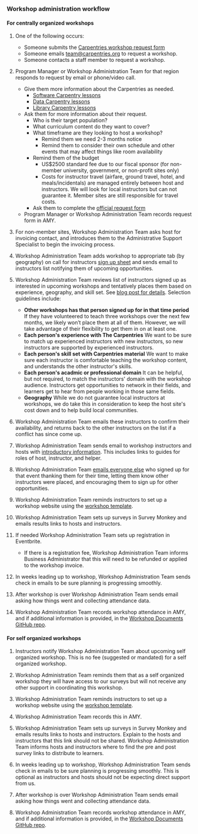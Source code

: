 ### Workshop administration workflow

#### For centrally organized workshops

1. One of the following occurs:
    * Someone submits the [Carpentries workshop request form](https://amy.carpentries.org/forms/workshop/) 
    * Someone emails team@carpentries.org to request a workshop.
    * Someone contacts a staff member to request a workshop.

1. Program Manager or Workshop Administration Team for that region responds to request by email or phone/video call.
    * Give them more information about the Carpentries as needed.
        * [Software Carpentry lessons](https://software-carpentry.org/lessons/)
        * [Data Carpentry lessons](http://www.datacarpentry.org/lessons/)
        * [Library Carpentry lessons](https://librarycarpentry.org/lessons/)
    * Ask them for more information about their request.
        * Who is their target population?
        * What curriculum content do they want to cover?
        * What timeframe are they looking to host a workshop?
            * Remind them we need 2-3 months notice
            * Remind them to consider their own schedule and other events that may affect things like room availability
        * Remind them of the budget
            * US$2500 standard fee due to our fiscal sponsor (for non-member university, government, or non-profit sites only)
            * Costs for instructor travel (airfare, ground travel, hotel, and meals/incidentals) are managed entirely between host and instructors. We will look for local instructors but can not guarantee it. Member sites are still responsible for travel costs.
        * Ask them to complete the [official request form](https://amy.carpentries.org/forms/workshop/)  
    * Program Manager or Workshop Administration Team records request form in AMY.

1. For non-member sites, Workshop Administration Team asks host for invoicing contact, and introduces them to the Administrative Support Specialist to begin the invoicing process.

1. Workshop Administration Team adds workshop to appropriate tab (by geography) on call for instructors [sign up sheet](https://docs.google.com/spreadsheets/d/1gYmN7zn1dcrQTFGunsCq6Pqj82Hs2csoCL9hjt0o3uo/edit#gid=0) and sends email to instructors list notifying them of upcoming opportunities.

1. Workshop Administration Team reviews list of instructors signed up as interested in upcoming workshops and tentatively places them based on experience, geography, and skill set. See [blog post for details](https://software-carpentry.org/blog/2018/01/assign-instructors.html).  Selection guidelines include:

    * **Other workshops has that person signed up for in that time period**  If they have volunteered to teach three workshops over the next few months, we likely won’t place them at all of them. However, we will take advantage of their flexibility to get them in on at least one.
    * **Each person's experience with The Carpentries** We want to be sure to match up experienced instructors with new instructors, so new instructors are supported by experienced instructors. 
    * **Each person's skill set with Carpentries material**  We want to make sure each instructor is comfortable teaching the workshop content, and understands the other instructor's skills.
    * **Each person's acadmic or professional domain** It can be helpful, but not required, to match the instructors' domain with the workshop audience. Instructors get opportunities to network in their fields, and learners get to hear from people working in those same fields.
    * **Geography** While we do not guarantee local instructors at workshops, we do take this in consideration to keep the host site's cost down and to help build local communities.


1. Workshop Administration Team emails these instructors to confirm their availability, and returns back to the other instructors on the list if a conflict has since come up.

1.  Workshop Administration Team sends email to workshop instructors and hosts with [introductory information](email_templates.html#host-and-instructor-introductions).  This includes links to guides for roles of host, instructor, and helper.

1. Workshop Administration Team [emails everyone else](email_templates.html#other-instructors-placed) who signed up for that event thanking them for their time, letting them know other instructors were placed, and encouraging them to sign up for other opportunities.

1. Workshop Administration Team reminds instructors to set up a workshop website using the
[workshop template](https://github.com/carpentries/workshop-template).

1. Workshop Administration Team sets up surveys in Survey Monkey and emails results links to hosts and instructors.

1. If needed Workshop Administration Team sets up registration in Eventbrite. 
    * If there is a registration fee, Workshop Administration Team informs Business Administrator that this will need to be refunded or applied to the workshop invoice.

1.  In weeks leading up to workshop, Workshop Administration Team sends check in emails to be sure planning is progressing smoothly.

1. After workshop is over Workshop Administration Team sends email asking how things went and collecting attendance data.

1. Workshop Administration Team records workshop attendance in AMY, and if additional information is provided, in the [Workshop Documents GitHub repo](https://github.com/swcarpentry/workshop_documents).


#### For self organized workshops
 
1. Instructors notify Workshop Administration Team about upcoming self organized workshop. This is no fee (suggested or mandated) for a self organized workshop.

1. Workshop Administration Team reminds them that as a self organized workshop they will have access to our surveys but will not receive any other support in coordinating this workshop.

1. Workshop Administration Team reminds instructors to set up a workshop website using the
[workshop template](https://github.com/carpentries/workshop-template).

1. Workshop Administration Team records this in AMY.

1. Workshop Administration Team sets up surveys in Survey Monkey and emails results links to hosts and instructors. Explain to the hosts and instructors that this link should not be shared. Workshop Administration Team informs hosts and instructors where to find the pre and post survey links to distribute to learners.

1. In weeks leading up to workshop, Workshop Administration Team sends check in emails to be sure planning is progressing smoothly. This is optional as instructors and hosts should not be expecting direct support from us.

1. After workshop is over Workshop Administration Team sends email asking how things went and collecting attendance data.

1. Workshop Administration Team records workshop attendance in AMY, and if additional information is provided, in the [Workshop Documents GitHub repo](https://github.com/swcarpentry/workshop_documents).
